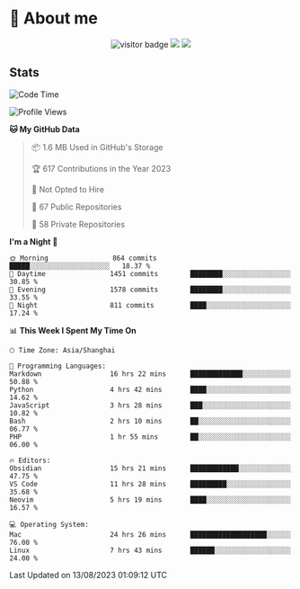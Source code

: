 <!-- ![](https://youpai.roccoshi.top/img/20200804214216.png) -->

# 🧐 About me
 
<p align="center">
<img src="https://visitor-badge.laobi.icu/badge?page_id=Lincest.Lincest&title=hits" alt="visitor badge"/>
<a href="mailto:imroccoshi@gmail.com"><img src="https://img.shields.io/badge/gmail-imroccoshi%40gmail.com-red"></a>
<a href="https://blog.roccoshi.top"><img src="https://img.shields.io/badge/blog-roccoshi-green"></a>
</p>

## Stats

<!--START_SECTION:waka-->
![Code Time](http://img.shields.io/badge/Code%20Time-497%20hrs-blue)

![Profile Views](http://img.shields.io/badge/Profile%20Views-83-blue)

**🐱 My GitHub Data** 

> 📦 1.6 MB Used in GitHub's Storage 
 > 
> 🏆 617 Contributions in the Year 2023
 > 
> 🚫 Not Opted to Hire
 > 
> 📜 67 Public Repositories 
 > 
> 🔑 58 Private Repositories 
 > 
**I'm a Night 🦉** 

```text
🌞 Morning                864 commits         █████░░░░░░░░░░░░░░░░░░░░   18.37 % 
🌆 Daytime                1451 commits        ████████░░░░░░░░░░░░░░░░░   30.85 % 
🌃 Evening                1578 commits        ████████░░░░░░░░░░░░░░░░░   33.55 % 
🌙 Night                  811 commits         ████░░░░░░░░░░░░░░░░░░░░░   17.24 % 
```


📊 **This Week I Spent My Time On** 

```text
🕑︎ Time Zone: Asia/Shanghai

💬 Programming Languages: 
Markdown                 16 hrs 22 mins      █████████████░░░░░░░░░░░░   50.88 % 
Python                   4 hrs 42 mins       ████░░░░░░░░░░░░░░░░░░░░░   14.62 % 
JavaScript               3 hrs 28 mins       ███░░░░░░░░░░░░░░░░░░░░░░   10.82 % 
Bash                     2 hrs 10 mins       ██░░░░░░░░░░░░░░░░░░░░░░░   06.77 % 
PHP                      1 hr 55 mins        ██░░░░░░░░░░░░░░░░░░░░░░░   06.00 % 

🔥 Editors: 
Obsidian                 15 hrs 21 mins      ████████████░░░░░░░░░░░░░   47.75 % 
VS Code                  11 hrs 28 mins      █████████░░░░░░░░░░░░░░░░   35.68 % 
Neovim                   5 hrs 19 mins       ████░░░░░░░░░░░░░░░░░░░░░   16.57 % 

💻 Operating System: 
Mac                      24 hrs 26 mins      ███████████████████░░░░░░   76.00 % 
Linux                    7 hrs 43 mins       ██████░░░░░░░░░░░░░░░░░░░   24.00 % 
```


 Last Updated on 13/08/2023 01:09:12 UTC
<!--END_SECTION:waka-->


